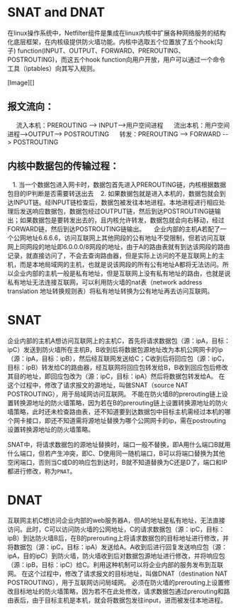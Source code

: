 # SNAT and DNAT

在linux操作系统中，Netfilter组件是集成在linux内核中扩展各种网络服务的结构化底层框架，在内核级提供防火墙功能。内核中选取五个位置放了五个hook(勾子) function(INPUT、OUTPUT、FORWARD、PREROUTING、POSTROUTING)，而这五个hook function向用户开放，用户可以通过一个命令工具（iptables）向其写入规则。

[Image][]

## 报文流向：
     流入本机：PREROUTING --> INPUT-->用户空间进程
     流出本机：用户空间进程-->OUTPUT--> POSTROUTING
     转发：PREROUTING --> FORWARD --> POSTROUTING
     
## 内核中数据包的传输过程：
   1. 当一个数据包进入网卡时，数据包首先进入PREROUTING链，内核根据数据包目的IP判断是否需要转送出去
   2. 如果数据包就是进入本机的，数据包就会到达INPUT链。经INPUT链检查后，数据包被发往本地进程。本地进程进行相应处理后发送响应数据包，数据包经过OUTPUT链，然后到达POSTROUTING链输出；如果数据包是要转发出去的，且内核允许转发，数据包就会向右移动，经过FORWARD链，然后到达POSTROUTING链输出。
    
    企业内部的主机A若配了一个公网地址6.6.6.6，访问互联网上其他网段的公有地址不受限制，但若访问互联网上同网段的地址即6.0.0.0/8网段的地址，由于A的路由表就有到达该网段的路由记录，就直接访问了，不会去查询路由器，但是实际上访问的不是互联网上的主机，而是本地局域网的主机，也就是说该网段的所有公有地址A都将无法访问。所以企业内部的主机一般是私有地址，但是互联网上没有私有地址的路由，也就是说私有地址无法连接互联网，可以利用防火墙的nat表（network address translation 地址转换规则表）将私有地址转换为公有地址再去访问互联网。


# SNAT
企业内部的主机A想访问互联网上的主机C，首先将请求数据包（源：ipA，目标：ipC）发送到防火墙所在主机B，B收到后将数据包源地址改为本机公网网卡的ip（源：ipA，目标：ipB），然后经互联网发送给C；C收到后将回应包（源：ipC，目标：ipB）转发给C的路由器，经互联网将回应包转发给B，B收到回应包后修改其目的地址，即回应包改为（源：ipC，目标：ipA）然后将数据包转发给A。
在这个过程中，修改了请求报文的源地址，叫做SNAT（source NAT POSTROUTING），用于局域网访问互联网。
不能在防火墙B的prerouting链上设置转换源地址的防火墙策略，因为若在B的prerouting链上设置转换源地址的防火墙策略，此时还未检查路由表，还不知道要到达数据包中目标主机需经过本机的哪个网卡接口，即还不知道需将源地址替换为哪个公网网卡的ip，需在postrouting设置转换源地址的防火墙策略。

SNAT中，将请求数据包的源地址替换时，端口一般不替换，即A用什么端口B就用什么端口，但若产生冲突，即C、D使用同一随机端口，B可以将端口替换为其他空闲端口，否则当C或D的响应包到达时，B就不知道替换为C还是D了，端口和IP都进行修改，称为`PNAT`。


# DNAT
互联网主机C想访问企业内部的web服务器A，但A的地址是私有地址，无法直接访问。此时，C可以访问防火墙的公网地址，C的请求数据包（源：ipC，目标：ipB）到达防火墙B后，在B的prerouting上将请求数据包的目标地址进行修改，并将数据包（源：ipC，目标：ipA）发送给A。A收到后进行回复发送响应包（源：ipA，目的ipC）到防火墙，防火墙收到后对数据包源地址进行修改，并将响应包（源：ipB，目标：ipC）给C。利用这种机制可以将企业内部的服务发布到互联网。
在这个过程中，修改了请求报文的目标地址，叫做DNAT（destination NAT POSTROUTING），用于互联网访问局域网。
必须在防火墙的prerouting上设置修改目标地址的防火墙策略，因为若不在此处修改，请求数据包通过prerouting和路由表后，由于目标主机是本机，就会将数据包发往input，进而被发往本地进程。

